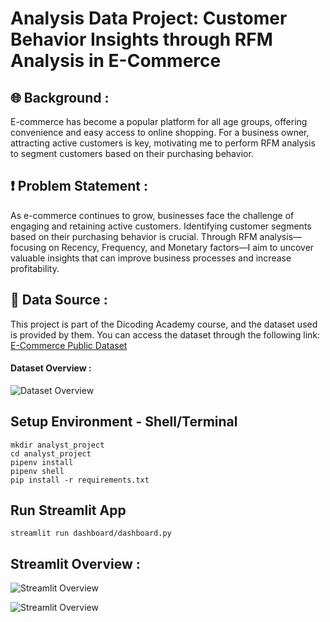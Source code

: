 # **Analysis Data Project: Customer Behavior Insights through RFM Analysis in E-Commerce**

## **🌐 Background** :
E-commerce has become a popular platform for all age groups, offering convenience and easy access to online shopping. For a business owner, attracting active customers is key, motivating me to perform RFM analysis to segment customers based on their purchasing behavior.

## **❗ Problem Statement** :
As e-commerce continues to grow, businesses face the challenge of engaging and retaining active customers. Identifying customer segments based on their purchasing behavior is crucial. Through RFM analysis—focusing on Recency, Frequency, and Monetary factors—I aim to uncover valuable insights that can improve business processes and increase profitability.

## **📜 Data Source** :
This project is part of the Dicoding Academy course, and the dataset used is provided by them. You can access the dataset through the following link:
[E-Commerce Public Dataset](https://drive.google.com/file/d/1MsAjPM7oKtVfJL_wRp1qmCajtSG1mdcK/view)

#### **Dataset Overview** :

![Dataset Overview](img/dataset_overview.png)

## **Setup Environment - Shell/Terminal**
```
mkdir analyst_project
cd analyst_project
pipenv install
pipenv shell
pip install -r requirements.txt
```

## **Run Streamlit App**
```
streamlit run dashboard/dashboard.py
```
## **Streamlit Overview** :
![Streamlit Overview](img/streamlit_demo1.png)

![Streamlit Overview](img/streamlit_demo2.png)